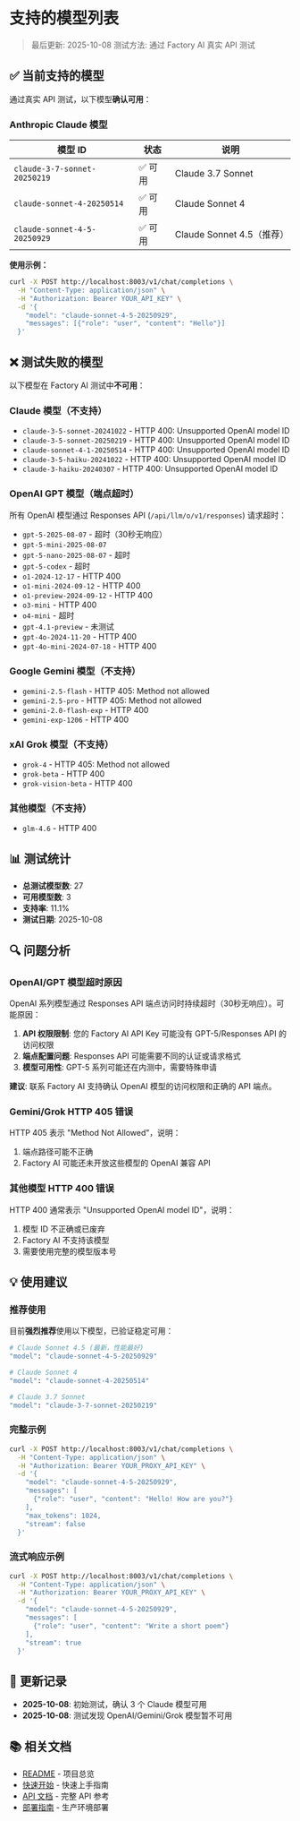 # 支持的模型列表

> 最后更新: 2025-10-08
> 测试方法: 通过 Factory AI 真实 API 测试

## ✅ 当前支持的模型

通过真实 API 测试，以下模型**确认可用**：

### Anthropic Claude 模型

| 模型 ID | 状态 | 说明 |
|--------|------|------|
| `claude-3-7-sonnet-20250219` | ✅ 可用 | Claude 3.7 Sonnet |
| `claude-sonnet-4-20250514` | ✅ 可用 | Claude Sonnet 4 |
| `claude-sonnet-4-5-20250929` | ✅ 可用 | Claude Sonnet 4.5（推荐） |

**使用示例：**
```bash
curl -X POST http://localhost:8003/v1/chat/completions \
  -H "Content-Type: application/json" \
  -H "Authorization: Bearer YOUR_API_KEY" \
  -d '{
    "model": "claude-sonnet-4-5-20250929",
    "messages": [{"role": "user", "content": "Hello"}]
  }'
```

## ❌ 测试失败的模型

以下模型在 Factory AI 测试中**不可用**：

### Claude 模型（不支持）

- `claude-3-5-sonnet-20241022` - HTTP 400: Unsupported OpenAI model ID
- `claude-3-5-sonnet-20250219` - HTTP 400: Unsupported OpenAI model ID
- `claude-sonnet-4-1-20250514` - HTTP 400: Unsupported OpenAI model ID
- `claude-3-5-haiku-20241022` - HTTP 400: Unsupported OpenAI model ID
- `claude-3-haiku-20240307` - HTTP 400: Unsupported OpenAI model ID

### OpenAI GPT 模型（端点超时）

所有 OpenAI 模型通过 Responses API (`/api/llm/o/v1/responses`) 请求超时：

- `gpt-5-2025-08-07` - 超时（30秒无响应）
- `gpt-5-mini-2025-08-07` 
- `gpt-5-nano-2025-08-07` - 超时
- `gpt-5-codex` - 超时
- `o1-2024-12-17` - HTTP 400
- `o1-mini-2024-09-12` - HTTP 400
- `o1-preview-2024-09-12` - HTTP 400
- `o3-mini` - HTTP 400
- `o4-mini` - 超时
- `gpt-4.1-preview` - 未测试
- `gpt-4o-2024-11-20` - HTTP 400
- `gpt-4o-mini-2024-07-18` - HTTP 400

### Google Gemini 模型（不支持）

- `gemini-2.5-flash` - HTTP 405: Method not allowed
- `gemini-2.5-pro` - HTTP 405: Method not allowed
- `gemini-2.0-flash-exp` - HTTP 400
- `gemini-exp-1206` - HTTP 400

### xAI Grok 模型（不支持）

- `grok-4` - HTTP 405: Method not allowed
- `grok-beta` - HTTP 400
- `grok-vision-beta` - HTTP 400

### 其他模型（不支持）

- `glm-4.6` - HTTP 400

## 📊 测试统计

- **总测试模型数**: 27
- **可用模型数**: 3
- **支持率**: 11.1%
- **测试日期**: 2025-10-08

## 🔍 问题分析

### OpenAI/GPT 模型超时原因

OpenAI 系列模型通过 Responses API 端点访问时持续超时（30秒无响应）。可能原因：

1. **API 权限限制**: 您的 Factory AI API Key 可能没有 GPT-5/Responses API 的访问权限
2. **端点配置问题**: Responses API 可能需要不同的认证或请求格式
3. **模型可用性**: GPT-5 系列可能还在内测中，需要特殊申请

**建议**: 联系 Factory AI 支持确认 OpenAI 模型的访问权限和正确的 API 端点。

### Gemini/Grok HTTP 405 错误

HTTP 405 表示 "Method Not Allowed"，说明：

1. 端点路径可能不正确
2. Factory AI 可能还未开放这些模型的 OpenAI 兼容 API

### 其他模型 HTTP 400 错误

HTTP 400 通常表示 "Unsupported OpenAI model ID"，说明：

1. 模型 ID 不正确或已废弃
2. Factory AI 不支持该模型
3. 需要使用完整的模型版本号

## 💡 使用建议

### 推荐使用

目前**强烈推荐**使用以下模型，已验证稳定可用：

```bash
# Claude Sonnet 4.5 (最新，性能最好)
"model": "claude-sonnet-4-5-20250929"

# Claude Sonnet 4
"model": "claude-sonnet-4-20250514"

# Claude 3.7 Sonnet
"model": "claude-3-7-sonnet-20250219"
```

### 完整示例

```bash
curl -X POST http://localhost:8003/v1/chat/completions \
  -H "Content-Type: application/json" \
  -H "Authorization: Bearer YOUR_PROXY_API_KEY" \
  -d '{
    "model": "claude-sonnet-4-5-20250929",
    "messages": [
      {"role": "user", "content": "Hello! How are you?"}
    ],
    "max_tokens": 1024,
    "stream": false
  }'
```

### 流式响应示例

```bash
curl -X POST http://localhost:8003/v1/chat/completions \
  -H "Content-Type: application/json" \
  -H "Authorization: Bearer YOUR_PROXY_API_KEY" \
  -d '{
    "model": "claude-sonnet-4-5-20250929",
    "messages": [
      {"role": "user", "content": "Write a short poem"}
    ],
    "stream": true
  }'
```

## 🔄 更新记录

- **2025-10-08**: 初始测试，确认 3 
个 Claude 模型可用
- **2025-10-08**: 测试发现 OpenAI/Gemini/Grok 模型暂不可用

## 📚 相关文档

- [README](../README.md) - 项目总览
- [快速开始](QUICK_START.md) - 快速上手指南
- [API 文档](README.md) - 完整 
API 参考
- [部署指南](DEPLOYMENT.md) - 生产环境部署
